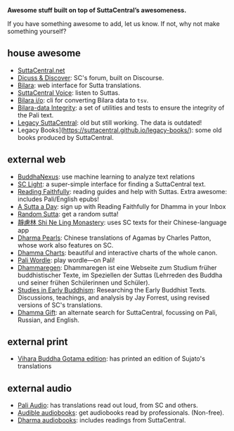 **Awesome stuff built on top of SuttaCentral’s awesomeness.**

If you have something awesome to add, let us know. If not, why not make something yourself?

## house awesome

- [SuttaCentral.net](https://suttacentral.net/)
- [Dicuss & Discover](https://discourse.suttacentral.net/): SC's forum, built on Discourse.
- [Bilara](https://bilara.suttacentral.net/): web interface for Sutta translations.
- [SuttaCentral Voice](https://voice.suttacentral.net/scv/index.html#/sutta): listen to Suttas.
- [Bilara i/o](https://github.com/suttacentral/bilara-data/tree/published/.scripts/bilara-io): cli for converting Bilara data to `tsv`.
- [Bilara-data Integrity](https://github.com/suttacentral/bilara-data-integrity): a set of utilities and tests to ensure the integrity of the Pali text.
- [Legacy SuttaCentral](https://legacy.suttacentral.net/): old but still working. The data is outdated!
- Legacy Books](https://suttacentral.github.io/legacy-books/): some old books produced by SuttaCentral.

## external web

- [BuddhaNexus](https://buddhanexus.net): use machine learning to analyze text relations
- [SC Light](https://sc.readingfaithfully.org/): a super-simple interface for finding a SuttaCentral text.
- [Reading Faithfully](https://readingfaithfully.org/): reading guides and help with Suttas. Extra awesome: includes Pali/English epubs!
- [A Sutta a Day](https://daily.readingfaithfully.org/): sign up with Reading Faithfully for Dhamma in your Inbox
- [Random Sutta](https://r.readingfaithfully.org/): get a random sutta!
- [靜慮林 Shi Ne Ling Monastery](https://www.godhamma.alicloud1688.com/): uses SC texts for their Chinese-language app
- [Dharma Pearls](https://canon.dharmapearls.net/): Chinese translations of Agamas by Charles Patton, whose work also features on SC.
- [Dhamma Charts](https://www.dhammacharts.org/suttapitaka-chart/): beautiful and interactive charts of the whole canon.
- [Pali Wordle](https://labs.buddhistuniversity.net/wordle-pali/): play wordle—on Pali!
- [Dhammaregen](https://dhammaregen.github.io/dhammaregen/wiki/welcome): Dhammaregen ist eine Webseite zum Studium früher buddhistischer Texte, im Speziellen der Suttas (Lehrreden des Buddha und seiner frühen Schülerinnen und Schüler). 
- [Studies in Early Buddhism](https://early-buddhism.com/): Researching the Early Buddhist Texts. Discussions, teachings, and analysis by Jay Forrest, using revised versions of SC's translations.
- [Dhamma Gift](https://find.dhamma.gift/): an alternate search for SuttaCentral, focussing on Pali, Russian, and English.

## external print

- [Vihara Buddha Gotama edition](https://vbgnet.org/): has printed an edition of Sujato's translations

## external audio

- [Pali Audio](https://www.paliaudio.com/): has translations read out loud, from SC and others.
- [Audible audiobooks](https://www.audible.com.au/search?keywords=sujato&ref-override=a_hp_t1_header_search&k=sujato): get audiobooks read by professionals. (Non-free).
- [Dharma audiobooks](https://dharmaaudiobooks.com/): includes readings from SuttaCentral.
